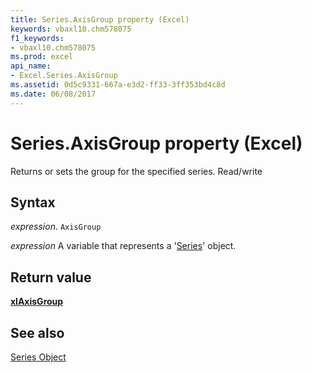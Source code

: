 ```yaml
---
title: Series.AxisGroup property (Excel)
keywords: vbaxl10.chm578075
f1_keywords:
- vbaxl10.chm578075
ms.prod: excel
api_name:
- Excel.Series.AxisGroup
ms.assetid: 0d5c9331-667a-e3d2-ff33-3ff353bd4c8d
ms.date: 06/08/2017
---
```



# Series.AxisGroup property (Excel)

Returns or sets the group for the specified series. Read/write


## Syntax

_expression_. `AxisGroup`

_expression_ A variable that represents a '[Series](Excel.Series(object).md)' object.


## Return value

 **[xlAxisGroup](Excel.XlAxisGroup.md)**


## See also


[Series Object](Excel.Series(object).md)

